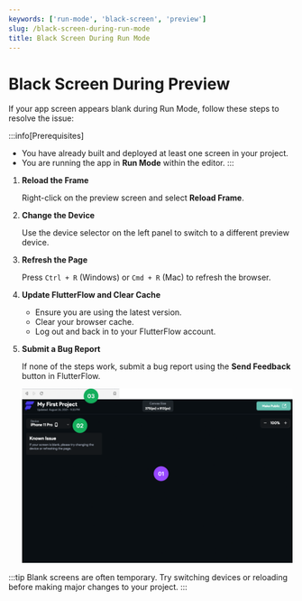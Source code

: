 ```yaml
---
keywords: ['run-mode', 'black-screen', 'preview']
slug: /black-screen-during-run-mode
title: Black Screen During Run Mode
---
```


# Black Screen During Preview

If your app screen appears blank during Run Mode, follow these steps to resolve the issue:

:::info[Prerequisites]
- You have already built and deployed at least one screen in your project.
- You are running the app in **Run Mode** within the editor.
:::

1. **Reload the Frame**

    Right-click on the preview screen and select **Reload Frame**.

2. **Change the Device**

    Use the device selector on the left panel to switch to a different preview device.

3. **Refresh the Page**

    Press `Ctrl + R` (Windows) or `Cmd + R` (Mac) to refresh the browser.

4. **Update FlutterFlow and Clear Cache**

    - Ensure you are using the latest version.
    - Clear your browser cache.
    - Log out and back in to your FlutterFlow account.

5. **Submit a Bug Report**

    If none of the steps work, submit a bug report using the **Send Feedback** button in FlutterFlow.

    ![](../assets/20250430121528287666.png)

:::tip
Blank screens are often temporary. Try switching devices or reloading before making major changes to your project.
:::
